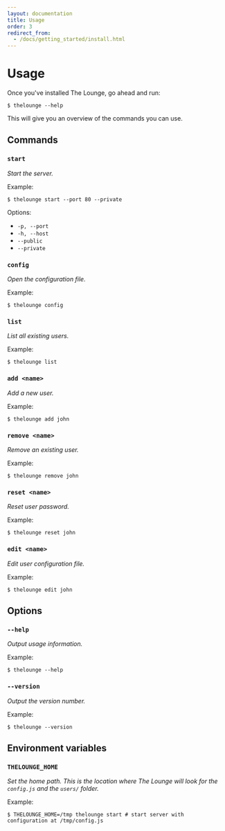 ```yaml
---
layout: documentation
title: Usage
order: 3
redirect_from:
  - /docs/getting_started/install.html
---
```


# Usage

Once you've installed The Lounge, go ahead and run:

```
$ thelounge --help
```

This will give you an overview of the commands you can use.

## Commands

### `start`

_Start the server._

Example:

```
$ thelounge start --port 80 --private
```

Options:

- `-p, --port`
- `-h, --host`
- `--public`
- `--private`

### `config`

_Open the configuration file._

Example:

```
$ thelounge config
```

### `list`

_List all existing users._

Example:

```
$ thelounge list
```

### `add <name>`

_Add a new user._

Example:

```
$ thelounge add john
```

### `remove <name>`

_Remove an existing user._

Example:

```
$ thelounge remove john
```

### `reset <name>`

_Reset user password._

Example:

```
$ thelounge reset john
```

### `edit <name>`

_Edit user configuration file._

Example:

```
$ thelounge edit john
```

## Options

### `--help`

_Output usage information._

Example:

```
$ thelounge --help
```

### `--version`

_Output the version number._

Example:

```
$ thelounge --version
```

## Environment variables


### `THELOUNGE_HOME`

_Set the home path. This is the location where The Lounge will look for the `config.js` and the `users/` folder._

Example:

```
$ THELOUNGE_HOME=/tmp thelounge start # start server with configuration at /tmp/config.js
```
